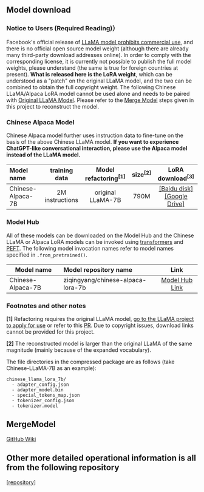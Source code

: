 ## Model download

### Notice to Users (Required Reading)）

Facebook's official release of [LLaMA model prohibits commercial use](https://github.com/facebookresearch/llama), and there is no official open source model weight (although there are already many third-party download addresses online). In order to comply with the corresponding license, it is currently not possible to publish the full model weights, please understand (the same is true for foreign countries at present). **What is released here is the LoRA weight**, which can be understood as a "patch" on the original LLaMA model, and the two can be combined to obtain the full copyright weight. The following Chinese LLaMA/Alpaca LoRA model cannot be used alone and needs to be paired with [Original LLaMA Model](https://github.com/facebookresearch/llama). Please refer to the [Merge Model]( #MergeModel) steps given in this project to reconstruct the model.

### Chinese Alpaca Model

Chinese Alpaca model further uses instruction data to fine-tune on the basis of the above Chinese LLaMA model. **If you want to experience ChatGPT-like conversational interaction, please use the Alpaca model instead of the LLaMA model.**

| Model name                  | training data |                   Model refactoring<sup>[1]</sup>                   | size<sup>[2]</sup> |                    LoRA download<sup>[3]</sup>                    |
| :------------------------ | :------: | :--------------------------------------------------------: | :----------------: | :----------------------------------------------------------: |
| Chinese-Alpaca-7B         |   2M instructions  |                        original LLaMA-7B                        |        790M        | [[Baidu disk]](https://pan.baidu.com/s/1xV1UXjh1EPrPtXg6WyG7XQ?pwd=923e)</br>[[Google Drive]](https://drive.google.com/file/d/1JvFhBpekYiueWiUL3AF1TtaWDb3clY5D/view?usp=sharing) |

### Model Hub

All of these models can be downloaded on the Model Hub and the Chinese LLaMA or Alpaca LoRA models can be invoked using [transformers](https://github.com/huggingface/transformers) and [PEFT](https://github.com/huggingface/peft). The following model invocation names refer to model names specified in `.from_pretrained()`.

| Model name                  | Model repository name                            |                             Link                             |
| ----------------------- | :-------------------------------------- | :----------------------------------------------------------: |
| Chinese-Alpaca-7B       | ziqingyang/chinese-alpaca-lora-7b       | [Model Hub Link](https://huggingface.co/ziqingyang/chinese-alpaca-lora-7b) 

### Footnotes and other notes

**[1]** Refactoring requires the original LLaMA model, [go to the LLaMA project to apply for use](https://github.com/facebookresearch/llama) or refer to this [PR](https://github.com/facebookresearch/llama/pull/73/files). Due to copyright issues, download links cannot be provided for this project.

**[2]** The reconstructed model is larger than the original LLaMA of the same magnitude (mainly because of the expanded vocabulary).


The file directories in the compressed package are as follows (take Chinese-LLaMA-7B as an example):

```
chinese_llama_lora_7b/
  - adapter_config.json		
  - adapter_model.bin		
  - special_tokens_map.json	
  - tokenizer_config.json	
  - tokenizer.model		   
```


## MergeModel

 [GitHub Wiki](https://github.com/ymcui/Chinese-LLaMA-Alpaca/wiki/模型合并与转换)


## Other more detailed operational information is all from the following repository
[[repository](https://github.com/ymcui/Chinese-LLaMA-Alpaca/wiki/)]

